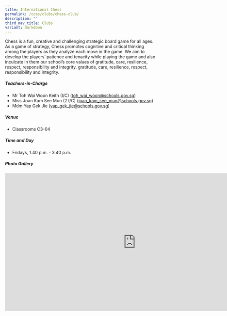 ```yaml
---
title: International Chess
permalink: /ccas/clubs/chess-club/
description: ""
third_nav_title: Clubs
variant: markdown
---
```

Chess is a fun, creative and challenging strategic board game for all ages. As a game of strategy, Chess promotes cognitive and critical thinking among the players as they analyze each move in the game. We aim to develop the players’ patience and tenacity while playing the game and also inculcate in them our school’s core values of gratitude, care, resilience, respect, responsibility and integrity. gratitude, care, resilience, respect, responsibility and integrity.

##### **Teachers-in-Charge**
* Mr Toh Wai Woon Keith (I/C) (toh_wai_woon@schools.gov.sg)
* Miss Joan Kam See Mun (2 I/C) (joan_kam_see_mun@schools.gov.sg)
* Mdm Yap Gek Jie (yap_gek_jie@schools.gov.sg)

##### **Venue**
* Classrooms C3-04

##### **Time and Day**
* Fridays, 1.40 p.m. - 3.40 p.m.

##### **Photo Gallery**

<iframe src="https://docs.google.com/presentation/d/e/2PACX-1vSMO9KzCTM5v_MnzfDgsM6LFLlPUgjSdLrmYb0Xw3TllLMsusUEIMRpxNqeThyTcCXB-DRHHtNKARSI/embed?start=true&amp;loop=true&amp;delayms=5000" frameborder="0" width="860" height="455" allowfullscreen="true"></iframe>